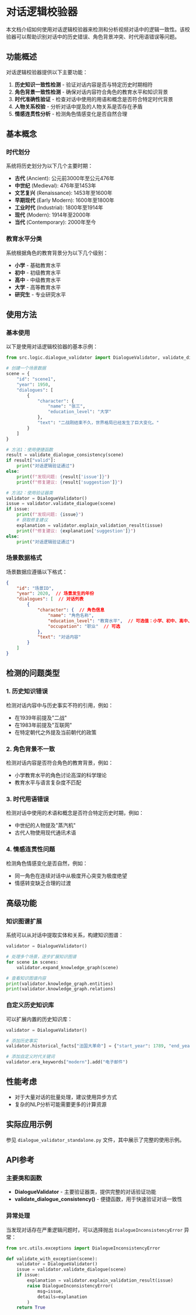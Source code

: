 # 对话逻辑校验器

本文档介绍如何使用对话逻辑校验器来检测和分析视频对话中的逻辑一致性。该校验器可以帮助识别对话中的历史错误、角色背景冲突、时代用语错误等问题。

## 功能概述

对话逻辑校验器提供以下主要功能：

1. **历史知识一致性检测** - 验证对话内容是否与特定历史时期相符
2. **角色背景一致性检测** - 确保对话内容符合角色的教育水平和知识背景
3. **时代准确性验证** - 检查对话中使用的用语和概念是否符合特定时代背景
4. **人物关系校验** - 分析对话中提及的人物关系是否存在矛盾
5. **情感连贯性分析** - 检测角色情感变化是否自然合理

## 基本概念

### 时代划分

系统将历史划分为以下几个主要时期：

- **古代** (Ancient): 公元前3000年至公元476年
- **中世纪** (Medieval): 476年至1453年
- **文艺复兴** (Renaissance): 1453年至1600年
- **早期现代** (Early Modern): 1600年至1800年
- **工业时代** (Industrial): 1800年至1914年
- **现代** (Modern): 1914年至2000年
- **当代** (Contemporary): 2000年至今

### 教育水平分类

系统根据角色的教育背景分为以下几个级别：

- **小学** - 基础教育水平
- **初中** - 初级教育水平
- **高中** - 中级教育水平
- **大学** - 高等教育水平
- **研究生** - 专业研究水平

## 使用方法

### 基本使用

以下是使用对话逻辑校验器的基本示例：

```python
from src.logic.dialogue_validator import DialogueValidator, validate_dialogue_consistency

# 创建一个场景数据
scene = {
    "id": "scene1",
    "year": 1950,
    "dialogues": [
        {
            "character": {
                "name": "张三",
                "education_level": "大学"
            },
            "text": "二战刚结束不久，世界格局已经发生了巨大变化。"
        }
    ]
}

# 方法1：使用便捷函数
result = validate_dialogue_consistency(scene)
if result["valid"]:
    print("对话逻辑验证通过")
else:
    print(f"发现问题: {result['issue']}")
    print(f"修复建议: {result['suggestion']}")

# 方法2：使用验证器类
validator = DialogueValidator()
issue = validator.validate_dialogue(scene)
if issue:
    print(f"发现问题: {issue}")
    # 获取修复建议
    explanation = validator.explain_validation_result(issue)
    print(f"修复建议: {explanation['suggestion']}")
else:
    print("对话逻辑验证通过")
```

### 场景数据格式

场景数据应遵循以下格式：

```json
{
    "id": "场景ID",
    "year": 2020,  // 场景发生的年份
    "dialogues": [  // 对话列表
        {
            "character": {  // 角色信息
                "name": "角色名称",
                "education_level": "教育水平",  // 可选值：小学、初中、高中、大学、研究生
                "occupation": "职业"  // 可选
            },
            "text": "对话内容"
        }
    ]
}
```

## 检测的问题类型

### 1. 历史知识错误

检测对话内容中与历史事实不符的引用，例如：

- 在1939年前提及"二战"
- 在1983年前提及"互联网"
- 在特定朝代之外提及当前朝代的政策

### 2. 角色背景不一致

检测对话内容是否符合角色的教育背景，例如：

- 小学教育水平的角色讨论高深的科学理论
- 教育水平与语言复杂度不匹配

### 3. 时代用语错误

检测对话中使用的术语和概念是否符合特定历史时期，例如：

- 中世纪的人物提及"蒸汽机"
- 古代人物使用现代通讯术语

### 4. 情感连贯性问题

检测角色情感变化是否自然，例如：

- 同一角色在连续对话中从极度开心突变为极度绝望
- 情感转变缺乏合理的过渡

## 高级功能

### 知识图谱扩展

系统可以从对话中提取实体和关系，构建知识图谱：

```python
validator = DialogueValidator()

# 处理多个场景，逐步扩展知识图谱
for scene in scenes:
    validator.expand_knowledge_graph(scene)

# 查看知识图谱内容
print(validator.knowledge_graph.entities)
print(validator.knowledge_graph.relations)
```

### 自定义历史知识库

可以扩展内置的历史知识库：

```python
validator = DialogueValidator()

# 添加历史事实
validator.historical_facts["法国大革命"] = {"start_year": 1789, "end_year": 1799}

# 添加自定义时代关键词
validator.era_keywords["modern"].add("电子邮件")
```

## 性能考虑

- 对于大量对话的批量处理，建议使用异步方式
- 复杂的NLP分析可能需要更多的计算资源

## 实际应用示例

参见 `dialogue_validator_standalone.py` 文件，其中展示了完整的使用示例。

## API参考

### 主要类和函数

- **DialogueValidator** - 主要验证器类，提供完整的对话验证功能
- **validate_dialogue_consistency()** - 便捷函数，用于快速验证对话一致性

### 异常处理

当发现对话存在严重逻辑问题时，可以选择抛出 `DialogueInconsistencyError` 异常：

```python
from src.utils.exceptions import DialogueInconsistencyError

def validate_with_exception(scene):
    validator = DialogueValidator()
    issue = validator.validate_dialogue(scene)
    if issue:
        explanation = validator.explain_validation_result(issue)
        raise DialogueInconsistencyError(
            msg=issue,
            details=explanation
        )
    return True
``` 